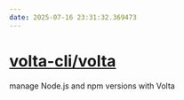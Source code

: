 ```yaml
---
date: 2025-07-16 23:31:32.369473
---
```


# [volta-cli/volta](https://github.com/volta-cli/volta)

manage Node.js and npm versions with Volta